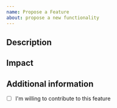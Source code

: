 ```yaml
---
name: Propose a Feature
about: propose a new functionality
---
```


## Description
<!-- 
A clear and concise description of what the desired feature will look like. 
What is the purpose, what´s the expected result. 
Please describe.
-->

## Impact
<!--
If possible, please provide insight in what and how many components and teams might be affected or give a hint, if the feature implementation might result in breaking changes.
If there are dependencies to other features please name it.
-->

## Additional information 

- [ ] I'm willing to contribute to this feature



